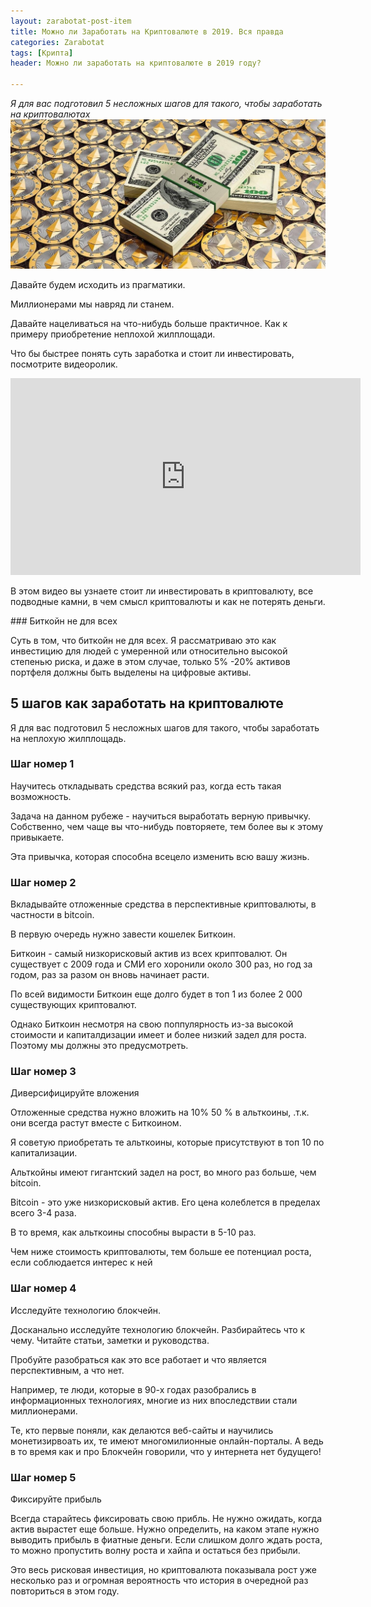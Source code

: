 ```yaml
---
layout: zarabotat-post-item
title: Можно ли Заработать на Криптовалюте в 2019. Вся правда
categories: Zarabotat
tags: [Крипта]
header: Можно ли заработать на криптовалюте в 2019 году?

---
```

*Я для вас подготовил 5 несложных шагов для такого, чтобы заработать на криптовалютах*
![My helpful screenshot](/images/mining/ETH/ethereum-money2.jpg)

Давайте будем исходить из прагматики.  


<p class="vaz5">Миллионерами мы навряд ли станем.</p>

Давайте нацеливаться на что-нибудь больше практичное. Как к примеру приобретение неплохой жилплощади.

Что бы быстрее понять суть заработка и стоит ли инвестировать, посмотрите видеоролик.
<div class="video mar">
<iframe width="560" height="315" src="https://www.youtube.com/embed/U2yejApGPVU" frameborder="0" allow="accelerometer; autoplay; encrypted-media; gyroscope; picture-in-picture" allowfullscreen></iframe>
</div>

<p class="vaz">В этом видео вы узнаете стоит ли инвестировать в криптовалюту, все подводные камни, в чем смысл криптовалюты и как не потерять деньги.</p>
### Биткойн не для всех

Суть в том, что биткойн не для всех. Я рассматриваю это как инвестицию для людей с умеренной или относительно высокой степенью риска, и даже в этом случае,  только 5% -20% активов портфеля должны быть выделены на цифровые активы.


## 5 шагов как заработать на криптовалюте

Я для вас подготовил 5 несложных шагов для такого, чтобы заработать на неплохую жилплощадь.

### Шаг номер 1 

<p class="vaz">Научитесь откладывать  средства всякий раз,  когда есть такая возможность.</p>

Задача на данном рубеже - научиться выработать верную привычку.  Собственно, чем чаще вы что-нибудь повторяете, тем более вы к этому привыкаете.

Эта привычка, которая способна всецело изменить всю вашу жизнь.

### Шаг номер 2
<p class="vaz">Вкладывайте отложенные средства в перспективные криптовалюты, в частности в bitcoin.</p>

В первую очередь нужно завести кошелек Биткоин. 

Биткоин - самый низкорисковый актив из всех криптовалют. Он существует с 2009 года и СМИ его хоронили около 300 раз, но год за годом, раз за разом он вновь начинает расти.

По всей видимости Биткоин еще долго будет в топ 1 из более 2 000 существующих криптовалют.

Однако Биткоин несмотря на свою поппулярность из-за высокой стоимости и капиталдизации имеет и более низкий задел для роста. Поэтому мы должны это предусмотреть.


### Шаг номер 3
<p class="vaz">Диверсифицируйте вложения</p>

Отложенные средства нужно вложить на 10% 50 % в альткоины, .т.к. они всегда растут вместе  с Биткоином. 

Я советую приобретать те альткоины, которые присутствуют в топ 10 по капитализации.

Альткойны имеют гигантский задел на рост, во много раз больше, чем bitcoin.

Bitcoin - это уже низкорисковый актив.  Его цена колеблется в пределах всего 3-4 раза. 

В то время, как альткоины способны вырасти в  5-10 раз.

<p class="vaz5">Чем ниже стоимость криптовалюты, тем больше ее потенциал роста, если соблюдается интерес к ней</p>

### Шаг номер 4
<p class="vaz">Исследуйте технологию блокчейн.</p>
Досканально исследуйте технологию блокчейн.  Разбирайтесь что к чему.  Читайте статьи, заметки и руководства. 

Пробуйте разобраться как это все работает и что является перспективным, а что нет.

Например, те люди, которые в 90-х годах разобрались в информационных технологиях, многие из них впоследствии стали миллионерами. 

Те, кто первые поняли, как делаются веб-сайты и научились монетизирвоать их, те имеют многомилионные онлайн-порталы. А ведь в то время как и про Блокчейн говорили, что у интернета нет будущего!

### Шаг номер 5
<p class="vaz">Фиксируйте прибыль</p>

Всегда старайтесь фиксировать свою прибль. Не нужно ожидать, когда актив вырастет еще больше. Нужно определить, на каком этапе нужно выводить прибыль в фиатные деньги. Если слишком долго ждать роста, то можно пропустить волну роста и хайпа и остаться без прибыли.

Это весь рисковая инвестиция, но криптовалюта показывала рост уже несколько раз и огромная вероятность что история в очередной раз повториться в этом году.

